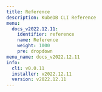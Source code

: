 ```yaml
---
title: Reference
description: KubeDB CLI Reference
menu:
  docs_v2022.12.11:
    identifier: reference
    name: Reference
    weight: 1000
    pre: dropdown
menu_name: docs_v2022.12.11
info:
  cli: v0.0.11
  installer: v2022.12.11
  version: v2022.12.11
---
```


